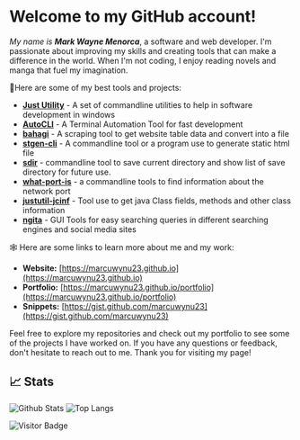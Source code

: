 

# Welcome to my **GitHub** account!

<i>My name is&nbsp;**Mark Wayne Menorca**</i>, a software and web developer. I'm passionate about improving my skills and creating tools that can make a difference in the world. When I'm not coding, I enjoy reading novels and manga that fuel my imagination.

🙋Here are some of my best tools and projects:

* <b>[Just Utility](https://github.com/just-utility)</b> \- A set of commandline utilities to help in software development in windows
* <b>[AutoCLI](https://github.com/autocli)</b> \- A Terminal Automation Tool for fast development
* <b>[bahagi](https:/github.com/bahagi)</b> \- A scraping tool to get website table data and convert into a file
* <b>[stgen-cli](https:/github.com/stgen-cli)</b> \- A commandline tool or a program use to generate static html file
* <b>[sdir](https://github.com/sdir)</b> \- commandline tool to save current directory and show list of save directory for future use\.
* <b>[what-port-is](https://github.com/what-port-is)</b> \- a commandline tools to find information about the network port
* <b>[justutil-jcinf](https:/github.com/justutil-jcinf)</b> \- Tool use to get java Class fields\, methods and other class information
* <b>[ngita](https://github.com/ngita)</b> \- GUI Tools for easy searching queries in different searching engines and social media sites

🕸️ Here are some links to learn more about me and my work:

* **Website:** [https://marcuwynu23.github.io](https://marcuwynu23.github.io)
* **Portfolio:** [https://marcuwynu23.github.io/portfolio](https://marcuwynu23.github.io/portfolio)
* **Snippets:** [https://gist.github.com/marcuwynu23](https://gist.github.com/marcuwynu23)

Feel free to explore my repositories and check out my portfolio to see some of the projects I have worked on. If you have any questions or feedback, don't hesitate to reach out to me. Thank you for visiting my page!

## 📈 Stats

![Github Stats](https://github-readme-stats.vercel.app/api?username=marcuwynu23&count_private=true&show_icons=true&include_all_commits=true&theme=dark&layout=compact)
![Top Langs](https://github-readme-stats.vercel.app/api/top-langs/?username=marcuwynu23&hide=TeX&layout=compact&theme=dark)

![Visitor Badge](https://visitor-badge.laobi.icu/badge?page_id=marcuwynu23.marcuwynu23)
